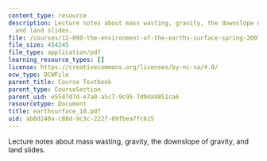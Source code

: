 ```yaml
---
content_type: resource
description: Lecture notes about mass wasting, gravity, the downslope of gravity,
  and land slides.
file: /courses/12-090-the-environment-of-the-earths-surface-spring-2007/ab6d240ac88d9c3c222f09fbea7fc615_earthsurface_10.pdf
file_size: 454245
file_type: application/pdf
learning_resource_types: []
license: https://creativecommons.org/licenses/by-nc-sa/4.0/
ocw_type: OCWFile
parent_title: Course Textbook
parent_type: CourseSection
parent_uid: e5547d7d-e7a0-a5c7-9c95-7d9da9851ca6
resourcetype: Document
title: earthsurface_10.pdf
uid: ab6d240a-c88d-9c3c-222f-09fbea7fc615
---
```

Lecture notes about mass wasting, gravity, the downslope of gravity, and land slides.
